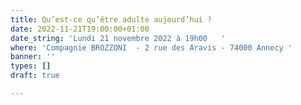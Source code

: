 ```yaml
---
title: Qu’est-ce qu’être adulte aujourd’hui ?
date: 2022-11-21T19:00:00+01:00
date_string: 'Lundi 21 novembre 2022 à 19h00   '
where: 'Compagnie BROZZONI  - 2 rue des Aravis - 74000 Annecy '
banner: ''
types: []
draft: true

---
```

